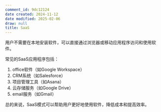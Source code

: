 ```yaml
---
comment_id: 9dc12124
date created: 2024-11-12
date modified: 2025-02-06
draw: null
title: SaaS
---
```

用户不需要在本地安装软件，可以直接通过浏览器或移动应用程序访问和使用软件。

常见的SaaS应用程序包括：

1. office软件（如Google Workspace）
2. CRM系统（如Salesforce）
3. 项目管理工具（如Asana）
4. 云存储服务（如Google Drive）
5. email服务（如Gmail）

总的来说，SaaS模式可以帮助用户更好地使用软件，降低成本和提高效率。
